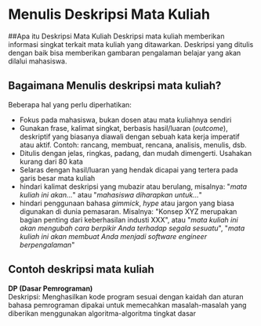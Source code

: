 # Menulis Deskripsi Mata Kuliah

##Apa itu Deskripsi Mata Kuliah
Deskripsi mata kuliah memberikan informasi singkat terkait mata kuliah yang ditawarkan. Deskripsi yang ditulis dengan baik bisa memberikan gambaran pengalaman belajar yang akan dilalui mahasiswa.

## Bagaimana Menulis deskripsi mata kuliah?
Beberapa hal yang perlu diperhatikan:<br>
- Fokus pada mahasiswa, bukan dosen atau mata kuliahnya sendiri
- Gunakan frase, kalimat singkat, berbasis hasil/luaran (_outcome_), deskriptif yang biasanya diawali dengan sebuah kata kerja imperatif atau aktif. Contoh: rancang, membuat, rencana, analisis, menulis, dsb.
- Ditulis dengan jelas, ringkas, padang, dan mudah dimengerti. Usahakan kurang dari 80 kata
- Selaras dengan hasil/luaran yang hendak dicapai yang tertera pada garis besar mata kuliah
- hindari kalimat deskripsi yang mubazir atau berulang, misalnya: "_mata kuliah ini akan..._" atau "_mahasiswa diharapkan untuk..._" 
- hindari penggunaan bahasa _gimmick_, _hype_ atau jargon yang biasa digunakan di dunia pemasaran. Misalnya: "Konsep XYZ merupakan bagian penting dari keberhasilan industi XXX", atau "_mata kuliah ini akan mengubah cara berpikir Anda terhadap segala sesuatu_", "_mata kuliah ini akan membuat Anda menjadi software engineer berpengalaman_"

## Contoh deskripsi mata kuliah
**DP (Dasar Pemrograman)** <br> 
Deskripsi: Menghasilkan kode program sesuai dengan kaidah dan aturan bahasa pemrograman dipakai untuk memecahkan masalah-masalah yang diberikan menggunakan algoritma-algoritma tingkat dasar <br>
 
